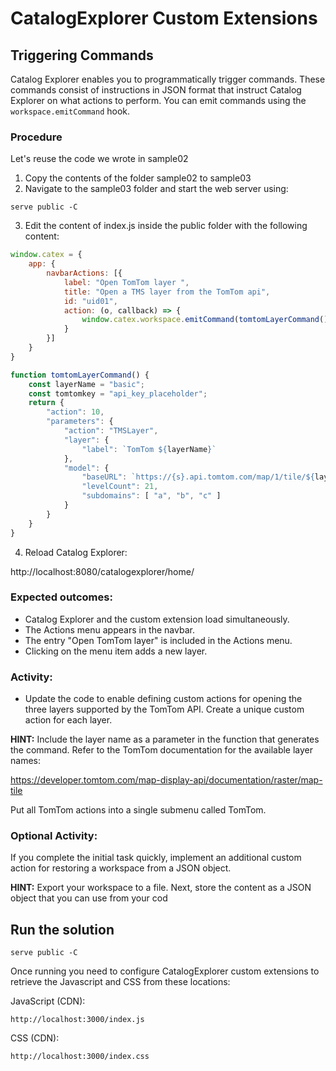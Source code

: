 # CatalogExplorer Custom Extensions
## Triggering Commands

Catalog Explorer enables you to programmatically trigger commands. These commands consist of
instructions in JSON format that instruct Catalog Explorer on what actions to perform. You can emit
commands using the `workspace.emitCommand` hook.


### Procedure

Let's reuse the code we wrote in sample02

1. Copy the contents of the folder sample02 to sample03
2. Navigate to the sample03 folder and start the web server using:
```shell
serve public -C
```

3. Edit the content of index.js inside the public folder with the following content:

```JavaScript
window.catex = {
    app: {
        navbarActions: [{
            label: "Open TomTom layer ",
            title: "Open a TMS layer from the TomTom api",
            id: "uid01",
            action: (o, callback) => {
                window.catex.workspace.emitCommand(tomtomLayerCommand())
            }
        }]
    }
}

function tomtomLayerCommand() {
    const layerName = "basic";
    const tomtomkey = "api_key_placeholder";
    return {
        "action": 10,
        "parameters": {
            "action": "TMSLayer",
            "layer": {
                "label": `TomTom ${layerName}`
            },
            "model": {
                "baseURL": `https://{s}.api.tomtom.com/map/1/tile/${layerName}/main/{z}/{x}/{-y}.png?key=${tomtomkey}&tileSize=256`,
                "levelCount": 21,
                "subdomains": [ "a", "b", "c" ]
            }
        }
    }
}
```

4. Reload Catalog Explorer:

http://localhost:8080/catalogexplorer/home/

### Expected outcomes:
* Catalog Explorer and the custom extension load simultaneously.
* The Actions menu appears in the navbar.
* The entry "Open TomTom layer" is included in the Actions menu.
* Clicking on the menu item adds a new layer.

### Activity:
* Update the code to enable defining custom actions for opening the three layers supported by the
TomTom API. Create a unique custom action for each layer.

<strong>HINT:</strong> Include the layer name as a parameter in the function that generates the command. Refer to the
TomTom documentation for the available layer names:

https://developer.tomtom.com/map-display-api/documentation/raster/map-tile

Put all TomTom actions into a single submenu called TomTom.


### Optional Activity:
If you complete the initial task quickly, implement an additional custom action for restoring a workspace
from a JSON object.

<strong>HINT:</strong> Export your workspace to a file. Next, store the content as a JSON object that you can use from
your cod

## Run the solution

```shell
serve public -C
```

Once running you need to configure CatalogExplorer custom extensions to retrieve the Javascript and CSS from these locations:

JavaScript (CDN):
```
http://localhost:3000/index.js
```

CSS (CDN):
```
http://localhost:3000/index.css
```

